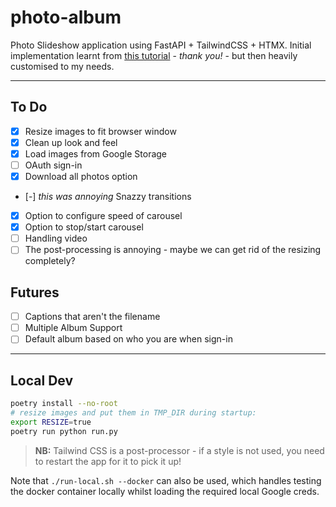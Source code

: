 # photo-album

Photo Slideshow application using FastAPI + TailwindCSS + HTMX. Initial implementation learnt from [this tutorial](https://github.com/tataraba/simplesite/tree/main) - _thank you!_ - but then heavily customised to my needs.

---

## To Do

- [x] Resize images to fit browser window
- [x] Clean up look and feel
- [x] Load images from Google Storage
- [ ] OAuth sign-in
- [x] Download all photos option
- [-] _this was annoying_ Snazzy transitions
- [x] Option to configure speed of carousel
- [x] Option to stop/start carousel
- [ ] Handling video
- [ ] The post-processing is annoying - maybe we can get rid of the resizing completely?

## Futures

- [ ] Captions that aren't the filename
- [ ] Multiple Album Support
- [ ] Default album based on who you are when sign-in

---

## Local Dev

```sh
poetry install --no-root
# resize images and put them in TMP_DIR during startup:
export RESIZE=true
poetry run python run.py
```

> **NB:** Tailwind CSS is a post-processor - if a style is not used, you need to restart the app for it to pick it up!

Note that `./run-local.sh --docker` can also be used, which handles testing the docker container locally whilst loading the required local Google creds.
